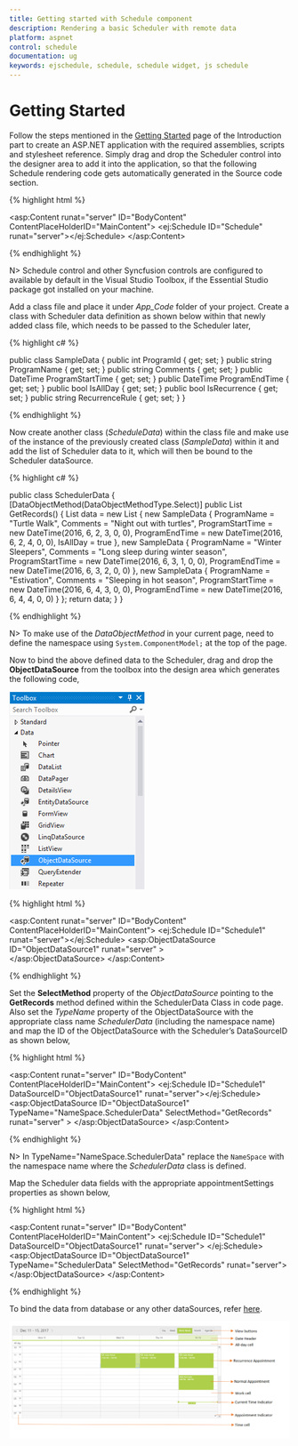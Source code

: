 ```yaml
---
title: Getting started with Schedule component	
description: Rendering a basic Scheduler with remote data
platform: aspnet
control: schedule
documentation: ug
keywords: ejschedule, schedule, schedule widget, js schedule 
---
```

# Getting Started

Follow the steps mentioned in the [Getting Started](http://help.syncfusion.com/aspnet/getting-started#manual-integration-of-syncfusion-aspnet-controls-into-the-newexisting-application) page of the Introduction part to create an ASP.NET application with the required assemblies, scripts and stylesheet reference.
Simply drag and drop the Scheduler control into the designer area to add it into the application, so that the following Schedule rendering code gets automatically generated in the Source code section.

{% highlight html %}

<asp:Content runat="server" ID="BodyContent" ContentPlaceHolderID="MainContent">
    <ej:Schedule ID="Schedule" runat="server"></ej:Schedule>
</asp:Content>

{% endhighlight %}

N> Schedule control and other Syncfusion controls are configured to available by default in the Visual Studio Toolbox, if the Essential Studio package got installed on your machine.

Add a class file and place it under *App_Code* folder of your project. Create a class with Scheduler data definition as shown below within that newly added class file, which needs to be passed to the Scheduler later,

{% highlight c# %}

public class SampleData
{
    public int ProgramId { get; set; }
    public string ProgramName { get; set; }
    public string Comments { get; set; }
    public DateTime ProgramStartTime { get; set; }
    public DateTime ProgramEndTime { get; set; }
    public bool IsAllDay { get; set; }
    public bool IsRecurrence { get; set; }
    public string RecurrenceRule { get; set; }
}

{% endhighlight %}

Now create another class (*ScheduleData*) within the class file and make use of the instance of the previously created class (*SampleData*) within it and add the list of Scheduler data to it, which will then be bound to the Scheduler dataSource.

{% highlight c# %}

public class SchedulerData
{
    [DataObjectMethod(DataObjectMethodType.Select)]
    public List<SampleData> GetRecords()
    {
        List<SampleData> data = new List<SampleData> {
                new SampleData {
                    ProgramName = "Turtle Walk",
                    Comments = "Night out with turtles",
                    ProgramStartTime = new DateTime(2016, 6, 2, 3, 0, 0),
                    ProgramEndTime = new DateTime(2016, 6, 2, 4, 0, 0),
                    IsAllDay = true
                },
                new SampleData {
                    ProgramName = "Winter Sleepers",
                    Comments = "Long sleep during winter season",
                    ProgramStartTime = new DateTime(2016, 6, 3, 1, 0, 0),
                    ProgramEndTime = new DateTime(2016, 6, 3, 2, 0, 0)
                },
                new SampleData {
                    ProgramName = "Estivation",
                    Comments = "Sleeping in hot season",
                    ProgramStartTime = new DateTime(2016, 6, 4, 3, 0, 0),
                    ProgramEndTime = new DateTime(2016, 6, 4, 4, 0, 0)
                }
            };
        return data;
    }
}

{% endhighlight %}

N> To make use of the *DataObjectMethod* in your current page, need to define the namespace using `System.ComponentModel;` at the top of the page.

Now to bind the above defined data to the Scheduler, drag and drop the **ObjectDataSource** from the toolbox into the design area which generates the following code,

 ![](getting-started_images/toolbox-VS.png)
 
{% highlight html %}

<asp:Content runat="server" ID="BodyContent" ContentPlaceHolderID="MainContent">
    <ej:Schedule ID="Schedule1" runat="server"></ej:Schedule>
    <asp:ObjectDataSource ID="ObjectDataSource1" runat="server" >   
    </asp:ObjectDataSource>
</asp:Content>

{% endhighlight %}

Set the **SelectMethod** property of the _ObjectDataSource_ pointing to the **GetRecords** method defined within the SchedulerData Class in code page. Also set the *TypeName* property of the ObjectDataSource with the appropriate class name *SchedulerData* (including the namespace name) and map the ID of the ObjectDataSource with the Scheduler’s DataSourceID as shown below,

{% highlight html %}

<asp:Content runat="server" ID="BodyContent" ContentPlaceHolderID="MainContent">
    <ej:Schedule ID="Schedule1" DataSourceID="ObjectDataSource1" runat="server"></ej:Schedule>
    <asp:ObjectDataSource ID="ObjectDataSource1" TypeName="NameSpace.SchedulerData" SelectMethod="GetRecords" runat="server" > </asp:ObjectDataSource>
</asp:Content>

{% endhighlight %}

N> In TypeName="NameSpace.SchedulerData" replace the `NameSpace` with the namespace name where the *SchedulerData* class is defined.

Map the Scheduler data fields with the appropriate appointmentSettings properties as shown below,

{% highlight html %}

<asp:Content runat="server" ID="BodyContent" ContentPlaceHolderID="MainContent">
    <ej:Schedule ID="Schedule1" DataSourceID="ObjectDataSource1" runat="server">
            <AppointmentSettings Id="ProgramId" Subject="ProgramName" AllDay="IsAllDay" StartTime="ProgramStartTime" EndTime="ProgramEndTime" Description="Comments" Recurrence="IsRecurrence" RecurrenceRule="RecurrenceRule"/>
    </ej:Schedule>
    <asp:ObjectDataSource ID="ObjectDataSource1" TypeName="SchedulerData" SelectMethod="GetRecords" runat="server"> </asp:ObjectDataSource>
</asp:Content>

{% endhighlight %}

To bind the data from database or any other dataSources, refer [here](/aspnet/schedule/data-binding).


![](Getting-Started_images/Getting-Started_img1.png)
